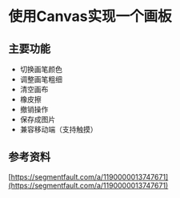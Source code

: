 # 使用Canvas实现一个画板

## 主要功能
- 切换画笔颜色
- 调整画笔粗细
- 清空画布
- 橡皮擦
- 撤销操作
- 保存成图片
- 兼容移动端（支持触摸）

## 参考资料
[https://segmentfault.com/a/1190000013747671](https://segmentfault.com/a/1190000013747671)